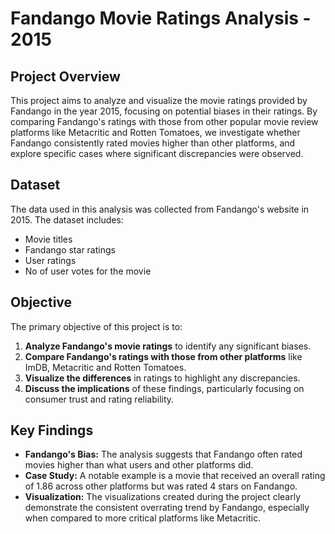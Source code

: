 # Fandango Movie Ratings Analysis - 2015

## Project Overview

This project aims to analyze and visualize the movie ratings provided by Fandango in the year 2015, focusing on potential biases in their ratings. By comparing Fandango's ratings with those from other popular movie review platforms like Metacritic and Rotten Tomatoes, we investigate whether Fandango consistently rated movies higher than other platforms, and explore specific cases where significant discrepancies were observed.

## Dataset

The data used in this analysis was collected from Fandango's website in 2015. The dataset includes:

- Movie titles
- Fandango star ratings
- User ratings
- No of user votes for the movie

## Objective

The primary objective of this project is to:

1. **Analyze Fandango's movie ratings** to identify any significant biases.
2. **Compare Fandango's ratings with those from other platforms** like ImDB, Metacritic and Rotten Tomatoes.
3. **Visualize the differences** in ratings to highlight any discrepancies.
4. **Discuss the implications** of these findings, particularly focusing on consumer trust and rating reliability.

## Key Findings

- **Fandango's Bias:** The analysis suggests that Fandango often rated movies higher than what users and other platforms did.
- **Case Study:** A notable example is a movie that received an overall rating of 1.86 across other platforms but was rated 4 stars on Fandango.
- **Visualization:** The visualizations created during the project clearly demonstrate the consistent overrating trend by Fandango, especially when compared to more critical platforms like Metacritic.

